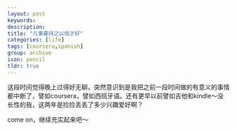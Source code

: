 ```yaml
---
layout: post
keywords: 
description: 
title: "凡事要持之以恒才好"
categories: [life]
tags: [coursera,spanish]
group: archive
icon: pencil
tldr: true
---
```



这段时间觉得晚上过得好无聊。突然意识到是我把之前一段时间做的有意义的事情都中断了，譬如coursera，譬如西班牙语。还有更早以前譬如吉他和kindle～没长性的我，这两年是捡捡丢丢了多少兴趣爱好啊？

come on，继续充实起来吧～